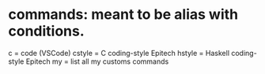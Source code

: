 # commands: meant to be alias with conditions.

c = code (VSCode)
cstyle = C coding-style Epitech
hstyle = Haskell coding-style Epitech
my = list all my customs commands
